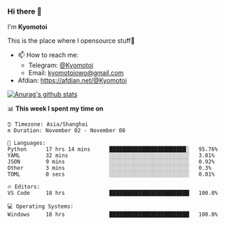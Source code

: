 ### Hi there 👋

I'm **Kyomotoi**

This is the place where I opensource stuff🤺

- 📫 How to reach me: 
    - Telegram: [@Kyomotoi](https://t.me/Kyomotoi)
    - Email: <kyomotoiowo@gmail.com>
- Afdian: <https://afdian.net/@Kyomotoi>

[![Anurag's github stats](https://github-readme-stats.vercel.app/api?username=kyomotoi)](https://github.com/anuraghazra/github-readme-stats)

📊 **This week I spent my time on**
<!--START_SECTION:waka-->
```text
⌚︎ Timezone: Asia/Shanghai
🔛 Duration: November 02 - November 08

💬 Languages: 
Python      17 hrs 14 mins      ████████████████████████░   95.76% 
YAML        32 mins             ░░░░░░░░░░░░░░░░░░░░░░░░░   3.01% 
JSON        9 mins              ░░░░░░░░░░░░░░░░░░░░░░░░░   0.92% 
Other       3 mins              ░░░░░░░░░░░░░░░░░░░░░░░░░   0.3% 
TOML        0 secs              ░░░░░░░░░░░░░░░░░░░░░░░░░   0.01%

🔥 Editors: 
VS Code     18 hrs              █████████████████████████   100.0%

💻 Operating Systems: 
Windows     18 hrs              █████████████████████████   100.0%
```
<!--END_SECTION:waka-->
